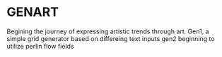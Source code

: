 # GENART
Begining the journey of expressing artistic trends through art.
 Gen1, a simple grid generator based on differeing text inputs 
 gen2 beginning to utilize perlin flow fields 
